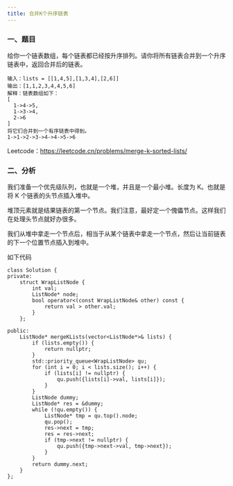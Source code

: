 ```yaml
---
title: 合并K个升序链表
---
```


### 一、题目

给你一个链表数组，每个链表都已经按升序排列。请你将所有链表合并到一个升序链表中，返回合并后的链表。

```
输入：lists = [[1,4,5],[1,3,4],[2,6]]
输出：[1,1,2,3,4,4,5,6]
解释：链表数组如下：
[
  1->4->5,
  1->3->4,
  2->6
]
将它们合并到一个有序链表中得到。
1->1->2->3->4->4->5->6
```

Leetcode：https://leetcode.cn/problems/merge-k-sorted-lists/

### 二、分析

我们准备一个优先级队列，也就是一个堆，并且是一个最小堆。长度为 K。也就是将 K 个链表的头节点插入堆中。

堆顶元素就是结果链表的第一个节点。我们注意，最好定一个傀儡节点。这样我们在处理头节点就好办很多。

我们从堆中拿走一个节点后，相当于从某个链表中拿走一个节点，然后让当前链表的下一个位置节点插入到堆中。

如下代码

```
class Solution {
private:
    struct WrapListNode {
        int val;
        ListNode* node;
        bool operator<(const WrapListNode& other) const {
            return val > other.val;
        }
    };

public:
    ListNode* mergeKLists(vector<ListNode*>& lists) {
        if (lists.empty()) {
            return nullptr;
        }
        std::priority_queue<WrapListNode> qu;
        for (int i = 0; i < lists.size(); i++) {
            if (lists[i] != nullptr) {
                qu.push({lists[i]->val, lists[i]});
            }
        }
        ListNode dummy;
        ListNode* res = &dummy;
        while (!qu.empty()) {
            ListNode* tmp = qu.top().node;
            qu.pop();
            res->next = tmp;
            res = res->next;
            if (tmp->next != nullptr) {
                qu.push({tmp->next->val, tmp->next});
            }
        }
        return dummy.next;
    }
};
```

